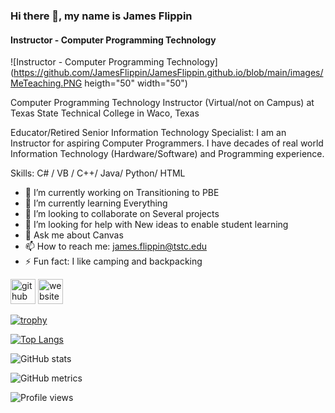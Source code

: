 ### Hi there 👋, my name is James Flippin
#### Instructor - Computer Programming Technology
![Instructor - Computer Programming Technology](https://github.com/JamesFlippin/JamesFlippin.github.io/blob/main/images/MeTeaching.PNG heigth="50" width="50")

Computer Programming Technology Instructor (Virtual/not on Campus) at Texas State Technical College in Waco, Texas

Educator/Retired Senior Information Technology Specialist: I am an Instructor for aspiring Computer Programmers. I have decades of real world Information Technology (Hardware/Software) and Programming experience.

Skills: C# / VB / C++/ Java/ Python/ HTML

- 🔭 I’m currently working on Transitioning to PBE 
- 🌱 I’m currently learning Everything 
- 👯 I’m looking to collaborate on Several projects 
- 🤔 I’m looking for help with New ideas to enable student learning 
- 💬 Ask me about Canvas 
- 📫 How to reach me: james.flippin@tstc.edu 
- ⚡ Fun fact: I like camping and backpacking 


[<img src='https://cdn.jsdelivr.net/npm/simple-icons@3.0.1/icons/github.svg' alt='github' height='40'>](https://github.com/JamesFlippin)  [<img src='https://cdn.jsdelivr.net/npm/simple-icons@3.0.1/icons/icloud.svg' alt='website' height='40'>](https://jamesflippin.github.io/)  

[![trophy](https://github-profile-trophy.vercel.app/?username=JamesFlippin)](https://github.com/ryo-ma/github-profile-trophy)

[![Top Langs](https://github-readme-stats.vercel.app/api/top-langs/?username=JamesFlippin)](https://github.com/anuraghazra/github-readme-stats)

![GitHub stats](https://github-readme-stats.vercel.app/api?username=JamesFlippin&show_icons=true&count_private=true)  

![GitHub metrics](https://metrics.lecoq.io/JamesFlippin)  

![Profile views](https://gpvc.arturio.dev/JamesFlippin)  
